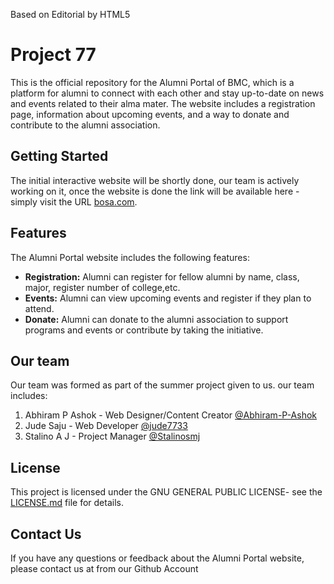 Based on Editorial by HTML5

# Project 77

This is the official repository for the Alumni Portal of BMC, which is a platform for alumni to connect with each other and stay up-to-date on news and events related to their alma mater. The website includes a registration page, information about upcoming events, and a way to donate and contribute to the alumni association.

## Getting Started

The initial interactive website will be shortly done, our team is actively working on it, once the website is done the link will be available here -simply visit the URL [bosa.com](https://www.bosa.com). 

## Features

The Alumni Portal website includes the following features:

- **Registration:** Alumni can register for fellow alumni by name, class, major, register number of college,etc.
- **Events:** Alumni can view upcoming events and register if they plan to attend.
- **Donate:** Alumni can donate to the alumni association to support programs and events or contribute by taking the initiative.

## Our team

Our team was formed as part of the summer project given to us.
our team includes:

1. Abhiram P Ashok - Web Designer/Content Creator [@Abhiram-P-Ashok](https://github.com/Abhiram-P-Ashok)
2. Jude Saju - Web Developer [@jude7733](https://github.com/jude7733)
3. Stalino A J - Project Manager [@Stalinosmj](https://github.com/Stalinosmj)

## License

This project is licensed under the GNU GENERAL PUBLIC LICENSE- see the [LICENSE.md](https://github.com/Stalinosmj/Project-77/blob/main/LICENSE.md) file for details.

## Contact Us

If you have any questions or feedback about the Alumni Portal website, please contact us at from our Github Account

